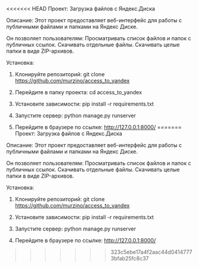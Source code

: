 <<<<<<< HEAD
Проект: Загрузка файлов с Яндекс.Диска

Описание:
Этот проект предоставляет веб-интерфейс для работы с публичными файлами и папками на Яндекс Диске. 

Он позволяет пользователям:
Просматривать список файлов и папок с публичных ссылок.
Скачивать отдельные файлы.
Скачивать целые папки в виде ZIP-архивов.

Установка:
1. Клонируйте репозиторий: git clone https://github.com/murzino/access_to_yandex

2. Перейдите в папку проекта: cd access_to_yandex

3. Установите зависимости: pip install -r requirements.txt

4. Запустите сервер: python manage.py runserver

5. Перейдите в браузере по ссылке: http://127.0.0.1:8000/
=======
Проект: Загрузка файлов с Яндекс.Диска

Описание:
Этот проект предоставляет веб-интерфейс для работы с публичными файлами и папками на Яндекс Диске. 

Он позволяет пользователям:
Просматривать список файлов и папок с публичных ссылок.
Скачивать отдельные файлы.
Скачивать целые папки в виде ZIP-архивов.

Установка:
1. Клонируйте репозиторий: git clone https://github.com/murzino/access_to_yandex

2. Установите зависимости: pip install -r requirements.txt

3. Запустите сервер: python manage.py runserver

4. Перейдите в браузере по ссылке: http://127.0.0.1:8000/
>>>>>>> 323c5ebe17a4f2aac44d04147773bfab25fc8c37

